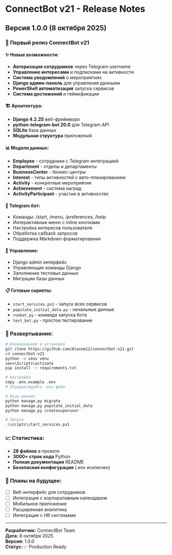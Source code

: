# ConnectBot v21 - Release Notes

## Версия 1.0.0 (8 октября 2025)

### 🎉 Первый релиз ConnectBot v21

#### ✨ Новые возможности:
- **Авторизация сотрудников** через Telegram username
- **Управление интересами** и подписками на активности
- **Система уведомлений** о мероприятиях
- **Django админ-панель** для управления данными
- **PowerShell автоматизация** запуска сервисов
- **Система достижений** и геймификации

#### 🏗 Архитектура:
- **Django 4.2.25** веб-фреймворк
- **python-telegram-bot 20.0** для Telegram API
- **SQLite** база данных
- **Модульная структура** приложений

#### 📊 Модели данных:
- **Employee** - сотрудники с Telegram интеграцией
- **Department** - отделы и департаменты
- **BusinessCenter** - бизнес-центры
- **Interest** - типы активностей с авто-планированием
- **Activity** - конкретные мероприятия
- **Achievement** - система наград
- **ActivityParticipant** - участие в активностях

#### 🤖 Telegram бот:
- Команды: /start, /menu, /preferences, /help
- Интерактивные меню с inline кнопками
- Настройка интересов пользователя
- Обработка callback запросов
- Поддержка Markdown форматирования

#### 🔧 Управление:
- Django admin интерфейс
- Управляющие команды Django
- Заполнение тестовых данных
- Миграции базы данных

#### 📋 Готовые скрипты:
- `start_services.ps1` - запуск всех сервисов
- `populate_initial_data.py` - начальные данные
- `runbot.py` - команда запуска бота
- `test_bot.py` - простое тестирование

### 🚀 Развертывание:

```bash
# Клонирование и установка
git clone https://github.com/Alexom12/connectbot-v21.git
cd connectbot-v21
python -m venv venv
venv\Scripts\activate
pip install -r requirements.txt

# Настройка
copy .env.example .env
# Отредактируйте .env файл

# База данных
python manage.py migrate
python manage.py populate_initial_data
python manage.py createsuperuser

# Запуск
.\scripts\start_services.ps1
```

### 📈 Статистика:
- **28 файлов** в проекте
- **3000+ строк кода** Python
- **Полная документация** README
- **Безопасная конфигурация** (.env исключен)

### 🔮 Планы на будущее:
- [ ] Веб-интерфейс для сотрудников
- [ ] Интеграция с корпоративным календарем
- [ ] Мобильное приложение
- [ ] Расширенная аналитика
- [ ] Интеграция с HR системами

---

**Разработчик:** ConnectBot Team  
**Дата:** 8 октября 2025  
**Версия:** 1.0.0  
**Статус:** ✅ Production Ready